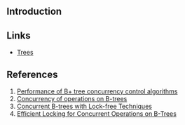 ## Introduction


## Links

- [Trees](/docs/CS/Algorithms/tree.md?id=B-Trees)

## References

1. [Performance of B+ tree concurrency control algorithms](https://minds.wisconsin.edu/bitstream/handle/1793/59428/TR999.pdf)
2. [Concurrency of operations on B-trees]()
3. [Concurrent B-trees with Lock-free Techniques](http://www.cs.umanitoba.ca/~hacamero/Research/BtreeTechrpt2011.pdf)
4. [Efficient Locking for Concurrent Operations on B-Trees](https://www.cs.utexas.edu/users/dsb/cs386d/Readings/ConcurrencyControl/Lehman-Yao.pdf)